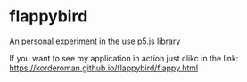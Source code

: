 # flappybird
An personal experiment in the use p5.js library

If you want to see my application in action just clikc in the link:
https://korderoman.github.io/flappybird/flappy.html
